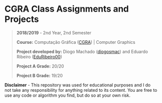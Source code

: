 # CGRA Class Assignments and Projects

> **2018/2019** - 2nd Year, 2nd Semester
>
> **Course:** Computação Gráfica ([CGRA](https://sigarra.up.pt/feup/pt/ucurr_geral.ficha_uc_view?pv_ocorrencia_id=419996)) | Computer Graphics
>
> **Project developed by:** Diogo Machado ([diogosmac](https://github.com/diogosmac)) and Eduardo Ribeiro ([EduRibeiro00](https://github.com/EduRibeiro00))
>
> **Project A Grade:** 20/20
>
> **Project B Grade:** 19/20

**Disclaimer** - This repository was used for educational purposes and I do not take any responsibility for anything related to its content. You are free to use any code or algorithm you find, but do so at your own risk.
